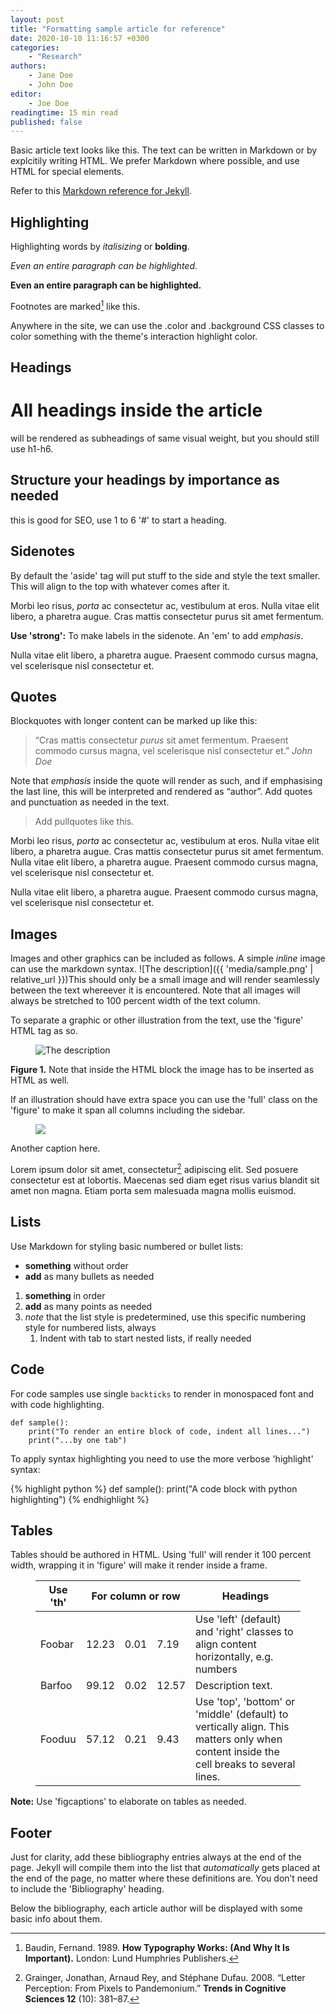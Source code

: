 ```yaml
---
layout: post
title: "Formatting sample article for reference"
date: 2020-10-10 11:16:57 +0300
categories: 
    - "Research"
authors:
    - Jane Doe
    - John Doe
editor:
    - Joe Doe
readingtime: 15 min read
published: false
---
```

Basic article text looks like this. The text can be written in Markdown or by explcitily writing HTML. We prefer Markdown where possible, and use HTML for special elements.

Refer to this [Markdown reference for Jekyll](https://www.markdownguide.org/basic-syntax#overview).

## Highlighting

Highlighting words by _italisizing_ or **bolding**.

_Even an entire paragraph can be highlighted._

**Even an entire paragraph can be highlighted.**

Footnotes are marked[^1] like this.

Anywhere in the site, we can use the <span class="color">.color</span> and <span class="background">.background</span> CSS classes to color something with the theme's interaction highlight color.

## Headings

# All headings inside the article 

will be rendered as subheadings of same visual weight, but you should still use h1-h6.

## Structure your headings by importance as needed

this is good for SEO, use 1 to 6 '#' to start a heading.

## Sidenotes

<aside>By default the 'aside' tag will put stuff to the side and style the text smaller. This will align to the top with whatever comes after it.</aside>

Morbi leo risus, *porta* ac consectetur ac, vestibulum at eros. Nulla vitae elit libero, a pharetra augue. Cras mattis consectetur purus sit amet fermentum.

<aside><strong>Use 'strong':</strong> To make labels in the sidenote. An 'em' to add <em>emphasis</em>.</aside>

Nulla vitae elit libero, a pharetra augue. Praesent commodo cursus magna, vel scelerisque nisl consectetur et.

## Quotes

Blockquotes with longer content can be marked up like this:

> “Cras mattis consectetur _purus_ sit amet fermentum. Praesent commodo cursus magna, vel scelerisque nisl consectetur et.”
> _John Doe_

Note that _emphasis_ inside the quote will render as such, and if emphasising the last line, this will be interpreted and rendered as “author”. Add quotes and punctuation as needed in the text.

<blockquote class="pullquote">Add pullquotes like this.</blockquote>

Morbi leo risus, *porta* ac consectetur ac, vestibulum at eros. Nulla vitae elit libero, a pharetra augue. Cras mattis consectetur purus sit amet fermentum. Nulla vitae elit libero, a pharetra augue. Praesent commodo cursus magna, vel scelerisque nisl consectetur et.

Nulla vitae elit libero, a pharetra augue. Praesent commodo cursus magna, vel scelerisque nisl consectetur et.

## Images

Images and other graphics can be included as follows. A simple _inline_ image can use the markdown syntax. ![The description]({{ 'media/sample.png' | relative_url }})This should only be a small image and will render seamlessly between the text whereever it is encountered. Note that all images will always be stretched to 100 percent width of the text column.

To separate a graphic or other illustration from the text, use the 'figure' HTML tag as so.

<figure>
<img src="{{ 'media/sample.png' | relative_url }}" alt="The description">
</figure>
<figcaption><strong>Figure 1.</strong> Note that inside the HTML block the image has to be inserted as HTML as well.</figcaption>

If an illustration should have extra space you can use the 'full' class on the 'figure' to make it span all columns including the sidebar.

<figure class="full">
<img src="{{ 'media/sample.png' | relative_url }}">
</figure>
<figcaption>Another caption here.</figcaption>

Lorem ipsum dolor sit amet, consectetur[^2] adipiscing elit. Sed posuere consectetur est at lobortis. Maecenas sed diam eget risus varius blandit sit amet non magna. Etiam porta sem malesuada magna mollis euismod.

## Lists

Use Markdown for styling basic numbered or bullet lists:

- **something** without order
- **add** as many bullets as needed

1. **something** in order
2. **add** as many points as needed
3. _note_ that the list style is predetermined, use this specific numbering style for numbered lists, always
    1. Indent with tab to start nested lists, if really needed

## Code

For code samples use single `backticks` to render in monospaced font and with code highlighting.

    def sample():
        print("To render an entire block of code, indent all lines...")
        print("...by one tab")

To apply syntax highlighting you need to use the more verbose 'highlight' syntax:

{% highlight python %}
def sample():
    print("A code block with python highlighting")
{% endhighlight %}

## Tables

Tables should be authored in HTML. Using 'full' will render it 100 percent width, wrapping it in 'figure' will make it render inside a frame.

<figure class="full">
    <table>
        <thead>
            <tr>
                <th>Use 'th'</th>
                <th colspan="3">For column or row</th>
                <th>Headings</th>
            </tr>
        </thead>
        <tbody>
            <tr>
                <td>Foobar</td>
                <td class="right">12.23</td>
                <td class="right">0.01</td>
                <td class="right">7.19</td>
                <td>Use 'left' (default) and 'right' classes to align content horizontally, e.g. numbers</td>
            </tr>
            <tr>
                <td>Barfoo</td>
                <td class="right">99.12</td>
                <td class="right">0.02</td>
                <td class="right">12.57</td>
                <td>Description text.</td>
            </tr>
            <tr>
                <td class="bottom">Fooduu</td>
                <td class="right bottom">57.12</td>
                <td class="right bottom">0.21</td>
                <td class="right bottom">9.43</td>
                <td class="bottom">Use 'top', 'bottom' or 'middle' (default) to vertically align. This matters only when content inside the cell breaks to several lines.</td>
            </tr>
        </tbody>
    </table>
</figure>

<figcaption>
<strong>Note:</strong> Use 'figcaptions' to elaborate on tables as needed.
</figcaption>


## Footer

Just for clarity, add these bibliography entries always at the end of the page. Jekyll will compile them into the list that _automatically_ gets placed at the end of the page, no matter where these definitions are. You don’t need to include the 'Bibliography' heading.

Below the bibliography, each article author will be displayed with some basic info about them.

[^1]: Baudin, Fernand. 1989. **How Typography Works: (And Why It Is Important).** London: Lund Humphries Publishers.
[^2]: Grainger, Jonathan, Arnaud Rey, and Stéphane Dufau. 2008. “Letter Perception: From Pixels to Pandemonium.” **Trends in Cognitive Sciences 12** (10): 381–87.
